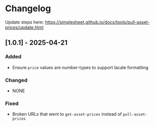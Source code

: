 # Changelog

Update steps here: https://simplesheet.github.io/docs/tools/pull-asset-prices/update.html

## [1.0.1] - 2025-04-21

### Added

- Ensure `price` values are number-types to support lacale formatting

### Changed

- NONE

### Fixed

- Broken URLs that went to `get-asset-prices` instead of `pull-asset-prices`